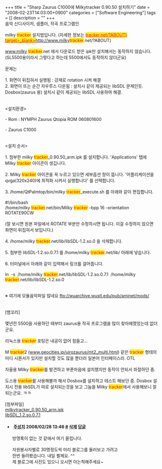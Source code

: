 +++
title = "Sharp Zaurus C1000에 Milkytracker 0.90.50 설치하기"
date = "2008-02-23T14:03:00+0900"
categories = ["Software Engineering"]
tags = []
description = ""
+++
<span class="copyright_entry" style="display:block;" title="Sharp Zaurus C1000에 Milkytracker 0.90.50 설치하기@@**@@http://shed.egloos.com/1716505"></span> 음악 신디사이저, 샘플러, 작곡 프로그램인
<br>
<br>milky
<span style="color: rgb(255, 0, 30); background-color: rgb(255, 240, 0);">tracker</span> 설치법입니다. (자세한 정보는 
<a href="http://www.milky%3cspan/" style="color: rgb(255, 0, 30); background-color: rgb(255, 240, 0);">tracker.net/?ABOUT) target=_blank&gt;http://www.milky<span style="color: rgb(255, 0, 30); background-color: rgb(255, 240, 0);">tracker</span>.net/?ABOUT)</a>
<br>
<br>www.milky
<span style="color: rgb(255, 0, 30); background-color: rgb(255, 240, 0);">tracker</span>.net 에서 다운로드 받은 ipk만 설치해서는 동작하지 않습니다.
<br>(SL5500용이라서 그렇다고 하는데 5500에서도 동작하지 않더군요)
<br>
<br>문제는 
<br>
<br>1. 화면이 뒤집혀서 실행됨 : 강제로 rotation 시켜 해결
<br>2. 화면이 뜨는 순간 자우루스 다운됨 : 설치시 같이 제공되는 libSDL 문제인듯. Dosbox(zaurus 용) 설치시 같이 제공되는 libSDL 사용하여 해결.
<br>
<br>
<br>&lt;설치환경&gt;
<br>
<br>- Rom : NYMPH Zaurus Qtopia ROM 060801600
<br>
<br>- Zaurus C1000
<br>
<br>
<br>&lt;설치 순서&gt;
<br>
<br>1. 첨부한 milky
<span style="color: rgb(255, 0, 30); background-color: rgb(255, 240, 0);">tracker</span>_0.90.50_arm.ipk 를 설치합니다. 'Applications' 탭에 Milky
<span style="color: rgb(255, 0, 30); background-color: rgb(255, 240, 0);">tracker</span> 아이콘이 생깁니다.
<br>
<br>2. Milky
<span style="color: rgb(255, 0, 30); background-color: rgb(255, 240, 0);">tracker</span> 아이콘을 꾹 누르고 있으면 세부옵션 창이 뜹니다. '어플리케이션을 qvga(320x240)에 최적화 시켜서 실행합니다' 를 선택합니다.
<br>
<br>3. /home/QtPalmtop/bin/milky
<span style="color: rgb(255, 0, 30); background-color: rgb(255, 240, 0);">tracker</span>_execute.sh 를 아래와 같이 편집합니다.
<br>
<br>#!/bin/bash
<br>/home/milky
<span style="color: rgb(255, 0, 30); background-color: rgb(255, 240, 0);">tracker</span>.net/bin/Milky
<span style="color: rgb(255, 0, 30); background-color: rgb(255, 240, 0);">tracker</span> -bpp 16 -orientation ROTATE90CW
<br>
<br>(잘 보시면 원본 파일에서 ROTATE 부분만 수정하시면 됩니다. 이걸 수정하지 않으면 화면이 뒤집혀서 보입니다.)
<br>
<br>4. /home/milky
<span style="color: rgb(255, 0, 30); background-color: rgb(255, 240, 0);">tracker</span>.net/lib/libSDL-1.2.so.0 을 삭제합니다.
<br>
<br>5. 첨부한 libSDL-1.2.so.0.7.1 를 /home/milky
<span style="color: rgb(255, 0, 30); background-color: rgb(255, 240, 0);">tracker</span>.net/lib/ 아래에 넣습니다.
<br>
<br>6. 터미널에서 아래와 같이 입력해서 링크를 걸어줍니다.
<br>
<br>ln&nbsp;&nbsp;-s&nbsp;&nbsp;/home/milky
<span style="color: rgb(255, 0, 30); background-color: rgb(255, 240, 0);">tracker</span>.net/lib/libSDL-1.2.so.0.7.1&nbsp;&nbsp;/home/milky
<span style="color: rgb(255, 0, 30); background-color: rgb(255, 240, 0);">tracker</span>.net/lib/libSDL-1.2.so.0
<br>
<br>
<br>※ 여기에 모듈음악파일 많네요 
<a href="ftp://wuarchive.wustl.edu/pub/aminet/mods/" target="_blank">ftp://wuarchive.wustl.edu/pub/aminet/mods/</a>
<br>
<br>
<br>[뱀꼬리]
<br>
<br>몇년전 5500을 사용하던 때부터 zaurus용 작곡 프로그램을 많이 찾아헤멨었는데 없더군요.
<br>
<br>리눅스용 
<span style="color: rgb(255, 0, 30); background-color: rgb(255, 240, 0);">tracker</span> 포팅은 내공이 없어 힘들고...
<br>
<br>M
<span style="color: rgb(255, 0, 30); background-color: rgb(255, 240, 0);">tracker</span>2 (www.geocities.jp/uirozaurus/mt2_multi.html) 같은 
<span style="color: rgb(255, 0, 30); background-color: rgb(255, 240, 0);">tracker</span> 형태의 미디 시퀀서가 있지만 설치할 것도 많을 뿐더러 일본어 인터페이스라. OTL
<br>
<br>자울용 Milky
<span style="color: rgb(255, 0, 30); background-color: rgb(255, 240, 0);">tracker</span>를 발견하고 부푼마음에 설치했지만 동작이 안되서 좌절하던 중.
<br>
<br>도스용 
<span style="color: rgb(255, 0, 30); background-color: rgb(255, 240, 0);">tracker</span>를 사용해볼까 해서 Dosbox를 설치하고 테스트 해보던 중. Dosbox 설치시 전용 libSDL가 따로 설치되는것을 보고 그놈을 Milky
<span style="color: rgb(255, 0, 30); background-color: rgb(255, 240, 0);">tracker</span>에서 사용해보니 잘 되는군요. ㅋㅋ
<br>
<br>[첨부파일]
<br>
<a href="http://pds8.egloos.com/pds/200802/23/82/milkytracker_0.90.50_arm.ipk">milkytracker_0.90.50_arm.ipk</a>
<br>
<a href="http://pds8.egloos.com/pds/200802/23/82/libSDL_1.2.so.0.7.1">libSDL_1.2.so.0.7.1</a>
<br> 
<!--
       <rdf:RDF xmlns:rdf="http://www.w3.org/1999/02/22-rdf-syntax-ns#"
		    xmlns:dc="http://purl.org/dc/elements/1.1/"
		    xmlns:trackback="http://madskills.com/public/xml/rss/module/trackback/">
       <rdf:Description
	        rdf:about="http://shed.egloos.com/1716505"
	        dc:identifier="http://shed.egloos.com/1716505"
	        dc:title="Sharp Zaurus C1000에 Milkytracker 0.90.50 설치하기"
	        trackback:ping="http://shed.egloos.com/tb/1716505"/>
       </rdf:RDF>
       -->

<ul><li class="comment_item"> <h4 class="comment_writer_info"> <span class="comment_gravatar"><img src="http://md.egloos.com/img/eg/profile_anonymous.jpg" alt=""></span> <span class="comment_writer"><a href="http://plan9.co.kr/tt2" title="http://plan9.co.kr/tt2" target="_blank">주성치</a></span> <span class="comment_datetime" title="2008/02/28 13:46">2008/02/28 13:46</span> <span class="comment_link"><a name="6625076" href="http://shed.egloos.com/1716505#6625076" title="#">#</a> </span> <span class="comment_admin"> <a href="#" onclick="delComment_view('a0003782','1716505','6625076','','','0'); return false;">삭제</a> <a href="javascript:;" onclick="replyComment('replyform1716505','1716505','6625076',5,'','http://', '', 'http://shed.egloos.com/1716505#cmt','','0'); return false;" title="답글">답글</a> </span> <span class="comment_security"></span> </h4>
 <div id="comment_6625076">
  방명록이 없는 것 같애서 여기 올립니다. 
  <br>
  <br>자원봉사자별로 30명정도씩 미리 블로그를 둘러보고 가려고
  <br>한번 들려봤습니다. 내일 뵐께요. ^^
  <br>제 블로그에 사진도 있으니 오시면 아는척해주세요~
 </div> 
 <div id="reply1716505_6625076" class="comment_write reply_write" style="display:none;"></div> </li></ul>